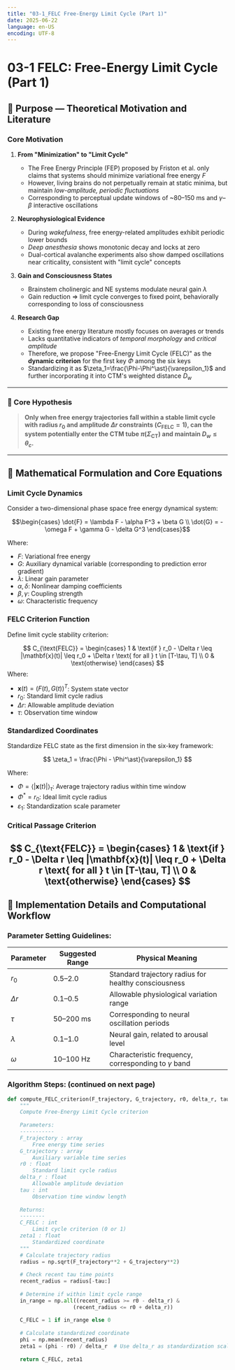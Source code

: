 ```yaml
---
title: "03-1_FELC Free-Energy Limit Cycle (Part 1)"
date: 2025-06-22
language: en-US
encoding: UTF-8
---
```

# 03-1 FELC: Free-Energy Limit Cycle (Part 1)

## 🎯 Purpose — Theoretical Motivation and Literature

### Core Motivation

1. **From "Minimization" to "Limit Cycle"**
   - The Free Energy Principle (FEP) proposed by Friston et al. only claims that systems should minimize variational free energy $F$
   - However, living brains do not perpetually remain at static minima, but maintain *low-amplitude, periodic fluctuations*
   - Corresponding to perceptual update windows of ~80–150 ms and $\gamma$–$\beta$ interactive oscillations

2. **Neurophysiological Evidence**
   - During *wakefulness*, free energy-related amplitudes exhibit periodic lower bounds
   - *Deep anesthesia* shows monotonic decay and locks at zero
   - Dual-cortical avalanche experiments also show damped oscillations near criticality, consistent with "limit cycle" concepts

3. **Gain and Consciousness States**
   - Brainstem cholinergic and NE systems modulate neural gain $\lambda$
   - Gain reduction $\Rightarrow$ limit cycle converges to fixed point, behaviorally corresponding to loss of consciousness

4. **Research Gap**
   - Existing free energy literature mostly focuses on averages or trends
   - Lacks quantitative indicators of *temporal morphology* and *critical amplitude*
   - Therefore, we propose "Free-Energy Limit Cycle (FELC)" as the **dynamic criterion** for the first key $\Phi$ among the six keys
   - Standardizing it as $\zeta_1=\frac{\Phi-\Phi^\ast}{\varepsilon_1}$ and further incorporating it into CTM's weighted distance $D_w$

---
### 🔑 Core Hypothesis

> **Only when free energy trajectories fall within a stable limit cycle with radius $r_0$ and amplitude $\Delta r$ constraints ($C_{\text{FELC}}=1$), can the system potentially enter the CTM tube $\pi(\Sigma_{\mathrm{CT}})$ and maintain $D_w \leq \theta_c$.**

---
## 📐 Mathematical Formulation and Core Equations

### Limit Cycle Dynamics

Consider a two-dimensional phase space free energy dynamical system:

$$\begin{cases}
\dot{F} = \lambda F - \alpha F^3 + \beta G \\
\dot{G} = -\omega F + \gamma G - \delta G^3
\end{cases}$$

Where:
- $F$: Variational free energy
- $G$: Auxiliary dynamical variable (corresponding to prediction error gradient)
- $\lambda$: Linear gain parameter
- $\alpha, \delta$: Nonlinear damping coefficients
- $\beta, \gamma$: Coupling strength
- $\omega$: Characteristic frequency

### FELC Criterion Function

Define limit cycle stability criterion:

$$
C_{\text{FELC}} = \begin{cases}
1 & \text{if } r_0 - \Delta r \leq |\mathbf{x}(t)| \leq r_0 + \Delta r \text{ for all } t \in [T-\tau, T] \\
0 & \text{otherwise}
\end{cases}
$$
Where:
- $\mathbf{x}(t) = (F(t), G(t))^T$: System state vector  
- $r_0$: Standard limit cycle radius  
- $\Delta r$: Allowable amplitude deviation  
- $\tau$: Observation time window  

### Standardized Coordinates

Standardize FELC state as the first dimension in the six-key framework:

$$
\zeta_1 = \frac{\Phi - \Phi^\ast}{\varepsilon_1}
$$

Where:
- $\Phi = \langle |\mathbf{x}(t)| \rangle_\tau$: Average trajectory radius within time window  
- $\Phi^\ast = r_0$: Ideal limit cycle radius  
- $\varepsilon_1$: Standardization scale parameter  
### Critical Passage Criterion

$$
C_{\text{FELC}} = \begin{cases}
1 & \text{if } r_0 - \Delta r \leq |\mathbf{x}(t)| \leq r_0 + \Delta r \text{ for all } t \in [T-\tau, T] \\
0 & \text{otherwise}
\end{cases}
$$
---
## 🔬 Implementation Details and Computational Workflow

### Parameter Setting Guidelines:

| Parameter    | Suggested Range | Physical Meaning                        |
|--------------|----------------|-----------------------------------------|
| $r_0$        | 0.5–2.0        | Standard trajectory radius for healthy consciousness |
| $\Delta r$   | 0.1–0.5        | Allowable physiological variation range |
| $\tau$       | 50–200 ms      | Corresponding to neural oscillation periods |
| $\lambda$    | 0.1–1.0        | Neural gain, related to arousal level   |
| $\omega$     | 10–100 Hz      | Characteristic frequency, corresponding to $\gamma$ band |
### Algorithm Steps: (continued on next page)

```python
def compute_FELC_criterion(F_trajectory, G_trajectory, r0, delta_r, tau):
    """
    Compute Free-Energy Limit Cycle criterion
    
    Parameters:
    -----------
    F_trajectory : array
        Free energy time series
    G_trajectory : array  
        Auxiliary variable time series
    r0 : float
        Standard limit cycle radius
    delta_r : float
        Allowable amplitude deviation
    tau : int
        Observation time window length
    
    Returns:
    --------
    C_FELC : int
        Limit cycle criterion (0 or 1)
    zeta1 : float
        Standardized coordinate
    """
    # Calculate trajectory radius
    radius = np.sqrt(F_trajectory**2 + G_trajectory**2)
    
    # Check recent tau time points
    recent_radius = radius[-tau:]
    
    # Determine if within limit cycle range
    in_range = np.all((recent_radius >= r0 - delta_r) & 
                     (recent_radius <= r0 + delta_r))
    
    C_FELC = 1 if in_range else 0
    
    # Calculate standardized coordinate
    phi = np.mean(recent_radius)
    zeta1 = (phi - r0) / delta_r  # Use delta_r as standardization scale
    
    return C_FELC, zeta1
```